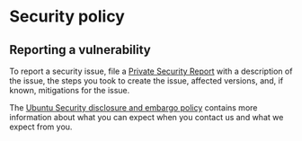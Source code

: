 # Security policy

## Reporting a vulnerability
To report a security issue, file a [Private Security Report](https://github.com/canonical/identity-platform-login-ui-operator/security/advisories/new) with a description of the issue, the steps you took to create the issue, affected versions, and, if known, mitigations for the issue.

The [Ubuntu Security disclosure and embargo policy](https://ubuntu.com/security/disclosure-policy) contains more information about what you can expect when you contact us and what we expect from you.

